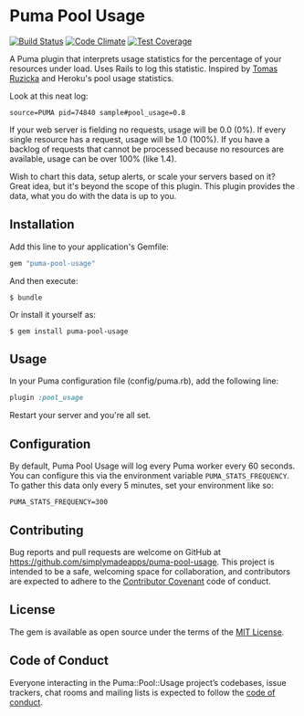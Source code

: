# Puma Pool Usage

[![Build Status](https://travis-ci.org/simplymadeapps/puma-pool-usage.svg?branch=master)](https://travis-ci.org/simplymadeapps/simple_scheduler)
[![Code Climate](https://codeclimate.com/github/simplymadeapps/puma-pool-usage/badges/gpa.svg)](https://codeclimate.com/github/simplymadeapps/simple_scheduler)
[![Test Coverage](https://codeclimate.com/github/simplymadeapps/puma-pool-usage/badges/coverage.svg)](https://codeclimate.com/github/simplymadeapps/simple_scheduler/coverage)

A Puma plugin that interprets usage statistics for the percentage of your resources under load. Uses Rails to log this statistic. Inspired by [Tomas Ruzicka](https://github.com/LeZuse) and Heroku's pool usage statistics.

Look at this neat log:

    source=PUMA pid=74840 sample#pool_usage=0.8

If your web server is fielding no requests, usage will be 0.0 (0%). If every single resource has a request, usage will be 1.0 (100%). If you have a backlog of requests that cannot be processed because no resources are available, usage can be over 100% (like 1.4).

Wish to chart this data, setup alerts, or scale your servers based on it? Great idea, but it's beyond the scope of this plugin. This plugin provides the data, what you do with the data is up to you.

## Installation

Add this line to your application's Gemfile:

```ruby
gem "puma-pool-usage"
```

And then execute:

    $ bundle

Or install it yourself as:

    $ gem install puma-pool-usage

## Usage

In your Puma configuration file (config/puma.rb), add the following line:

```ruby
plugin :pool_usage
```

Restart your server and you're all set. 

## Configuration

By default, Puma Pool Usage will log every Puma worker every 60 seconds. You can configure this via the environment variable `PUMA_STATS_FREQUENCY`. To gather this data only every 5 minutes, set your environment like so:

    PUMA_STATS_FREQUENCY=300

## Contributing

Bug reports and pull requests are welcome on GitHub at https://github.com/simplymadeapps/puma-pool-usage. This project is intended to be a safe, welcoming space for collaboration, and contributors are expected to adhere to the [Contributor Covenant](http://contributor-covenant.org) code of conduct.

## License

The gem is available as open source under the terms of the [MIT License](https://opensource.org/licenses/MIT).

## Code of Conduct

Everyone interacting in the Puma::Pool::Usage project’s codebases, issue trackers, chat rooms and mailing lists is expected to follow the [code of conduct](https://github.com/simplymadeapps/puma-pool-usage/blob/master/CODE_OF_CONDUCT.md).

